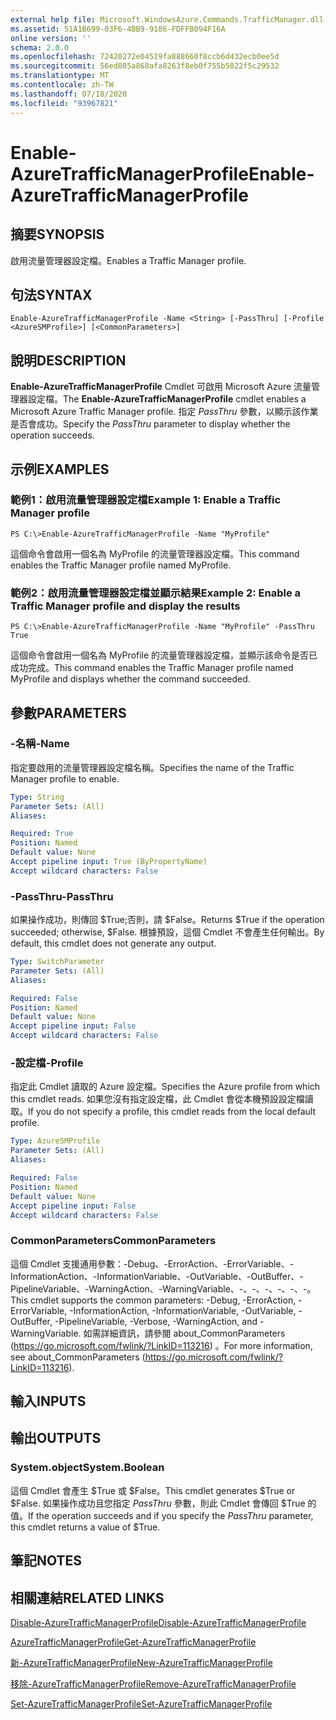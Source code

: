 ```yaml
---
external help file: Microsoft.WindowsAzure.Commands.TrafficManager.dll-Help.xml
ms.assetid: 51A1B699-03F6-4BB9-9186-FDFFB094F16A
online version: ''
schema: 2.0.0
ms.openlocfilehash: 72420272e04519fa888660f8ccb6d432ecb0ee5d
ms.sourcegitcommit: 56ed085a868afa8263f8eb0f755b5822f5c29532
ms.translationtype: MT
ms.contentlocale: zh-TW
ms.lasthandoff: 07/18/2020
ms.locfileid: "93967821"
---
```

# <span data-ttu-id="d62c7-101">Enable-AzureTrafficManagerProfile</span><span class="sxs-lookup"><span data-stu-id="d62c7-101">Enable-AzureTrafficManagerProfile</span></span>

## <span data-ttu-id="d62c7-102">摘要</span><span class="sxs-lookup"><span data-stu-id="d62c7-102">SYNOPSIS</span></span>
<span data-ttu-id="d62c7-103">啟用流量管理器設定檔。</span><span class="sxs-lookup"><span data-stu-id="d62c7-103">Enables a Traffic Manager profile.</span></span>

## <span data-ttu-id="d62c7-104">句法</span><span class="sxs-lookup"><span data-stu-id="d62c7-104">SYNTAX</span></span>

```
Enable-AzureTrafficManagerProfile -Name <String> [-PassThru] [-Profile <AzureSMProfile>] [<CommonParameters>]
```

## <span data-ttu-id="d62c7-105">說明</span><span class="sxs-lookup"><span data-stu-id="d62c7-105">DESCRIPTION</span></span>
<span data-ttu-id="d62c7-106">**Enable-AzureTrafficManagerProfile** Cmdlet 可啟用 Microsoft Azure 流量管理器設定檔。</span><span class="sxs-lookup"><span data-stu-id="d62c7-106">The **Enable-AzureTrafficManagerProfile** cmdlet enables a Microsoft Azure Traffic Manager profile.</span></span>
<span data-ttu-id="d62c7-107">指定 *PassThru* 參數，以顯示該作業是否會成功。</span><span class="sxs-lookup"><span data-stu-id="d62c7-107">Specify the *PassThru* parameter to display whether the operation succeeds.</span></span>

## <span data-ttu-id="d62c7-108">示例</span><span class="sxs-lookup"><span data-stu-id="d62c7-108">EXAMPLES</span></span>

### <span data-ttu-id="d62c7-109">範例1：啟用流量管理器設定檔</span><span class="sxs-lookup"><span data-stu-id="d62c7-109">Example 1: Enable a Traffic Manager profile</span></span>
```
PS C:\>Enable-AzureTrafficManagerProfile -Name "MyProfile"
```

<span data-ttu-id="d62c7-110">這個命令會啟用一個名為 MyProfile 的流量管理器設定檔。</span><span class="sxs-lookup"><span data-stu-id="d62c7-110">This command enables the Traffic Manager profile named MyProfile.</span></span>

### <span data-ttu-id="d62c7-111">範例2：啟用流量管理器設定檔並顯示結果</span><span class="sxs-lookup"><span data-stu-id="d62c7-111">Example 2: Enable a Traffic Manager profile and display the results</span></span>
```
PS C:\>Enable-AzureTrafficManagerProfile -Name "MyProfile" -PassThru
True
```

<span data-ttu-id="d62c7-112">這個命令會啟用一個名為 MyProfile 的流量管理器設定檔，並顯示該命令是否已成功完成。</span><span class="sxs-lookup"><span data-stu-id="d62c7-112">This command enables the Traffic Manager profile named MyProfile and displays whether the command succeeded.</span></span>

## <span data-ttu-id="d62c7-113">參數</span><span class="sxs-lookup"><span data-stu-id="d62c7-113">PARAMETERS</span></span>

### <span data-ttu-id="d62c7-114">-名稱</span><span class="sxs-lookup"><span data-stu-id="d62c7-114">-Name</span></span>
<span data-ttu-id="d62c7-115">指定要啟用的流量管理器設定檔名稱。</span><span class="sxs-lookup"><span data-stu-id="d62c7-115">Specifies the name of the Traffic Manager profile to enable.</span></span>

```yaml
Type: String
Parameter Sets: (All)
Aliases: 

Required: True
Position: Named
Default value: None
Accept pipeline input: True (ByPropertyName)
Accept wildcard characters: False
```

### <span data-ttu-id="d62c7-116">-PassThru</span><span class="sxs-lookup"><span data-stu-id="d62c7-116">-PassThru</span></span>
<span data-ttu-id="d62c7-117">如果操作成功，則傳回 $True;否則，請 $False。</span><span class="sxs-lookup"><span data-stu-id="d62c7-117">Returns $True if the operation succeeded; otherwise, $False.</span></span>
<span data-ttu-id="d62c7-118">根據預設，這個 Cmdlet 不會產生任何輸出。</span><span class="sxs-lookup"><span data-stu-id="d62c7-118">By default, this cmdlet does not generate any output.</span></span>

```yaml
Type: SwitchParameter
Parameter Sets: (All)
Aliases: 

Required: False
Position: Named
Default value: None
Accept pipeline input: False
Accept wildcard characters: False
```

### <span data-ttu-id="d62c7-119">-設定檔</span><span class="sxs-lookup"><span data-stu-id="d62c7-119">-Profile</span></span>
<span data-ttu-id="d62c7-120">指定此 Cmdlet 讀取的 Azure 設定檔。</span><span class="sxs-lookup"><span data-stu-id="d62c7-120">Specifies the Azure profile from which this cmdlet reads.</span></span> <span data-ttu-id="d62c7-121">如果您沒有指定設定檔，此 Cmdlet 會從本機預設設定檔讀取。</span><span class="sxs-lookup"><span data-stu-id="d62c7-121">If you do not specify a profile, this cmdlet reads from the local default profile.</span></span>

```yaml
Type: AzureSMProfile
Parameter Sets: (All)
Aliases: 

Required: False
Position: Named
Default value: None
Accept pipeline input: False
Accept wildcard characters: False
```

### <span data-ttu-id="d62c7-122">CommonParameters</span><span class="sxs-lookup"><span data-stu-id="d62c7-122">CommonParameters</span></span>
<span data-ttu-id="d62c7-123">這個 Cmdlet 支援通用參數：-Debug、-ErrorAction、-ErrorVariable、-InformationAction、-InformationVariable、-OutVariable、-OutBuffer、-PipelineVariable、-WarningAction、-WarningVariable、-、-、-、-、-、-。</span><span class="sxs-lookup"><span data-stu-id="d62c7-123">This cmdlet supports the common parameters: -Debug, -ErrorAction, -ErrorVariable, -InformationAction, -InformationVariable, -OutVariable, -OutBuffer, -PipelineVariable, -Verbose, -WarningAction, and -WarningVariable.</span></span> <span data-ttu-id="d62c7-124">如需詳細資訊，請參閱 about_CommonParameters (https://go.microsoft.com/fwlink/?LinkID=113216) 。</span><span class="sxs-lookup"><span data-stu-id="d62c7-124">For more information, see about_CommonParameters (https://go.microsoft.com/fwlink/?LinkID=113216).</span></span>

## <span data-ttu-id="d62c7-125">輸入</span><span class="sxs-lookup"><span data-stu-id="d62c7-125">INPUTS</span></span>

## <span data-ttu-id="d62c7-126">輸出</span><span class="sxs-lookup"><span data-stu-id="d62c7-126">OUTPUTS</span></span>

### <span data-ttu-id="d62c7-127">System.object</span><span class="sxs-lookup"><span data-stu-id="d62c7-127">System.Boolean</span></span>
<span data-ttu-id="d62c7-128">這個 Cmdlet 會產生 $True 或 $False。</span><span class="sxs-lookup"><span data-stu-id="d62c7-128">This cmdlet generates $True or $False.</span></span>
<span data-ttu-id="d62c7-129">如果操作成功且您指定 *PassThru* 參數，則此 Cmdlet 會傳回 $True 的值。</span><span class="sxs-lookup"><span data-stu-id="d62c7-129">If the operation succeeds and if you specify the *PassThru* parameter, this cmdlet returns a value of $True.</span></span>

## <span data-ttu-id="d62c7-130">筆記</span><span class="sxs-lookup"><span data-stu-id="d62c7-130">NOTES</span></span>

## <span data-ttu-id="d62c7-131">相關連結</span><span class="sxs-lookup"><span data-stu-id="d62c7-131">RELATED LINKS</span></span>

[<span data-ttu-id="d62c7-132">Disable-AzureTrafficManagerProfile</span><span class="sxs-lookup"><span data-stu-id="d62c7-132">Disable-AzureTrafficManagerProfile</span></span>](./Disable-AzureTrafficManagerProfile.md)

[<span data-ttu-id="d62c7-133">AzureTrafficManagerProfile</span><span class="sxs-lookup"><span data-stu-id="d62c7-133">Get-AzureTrafficManagerProfile</span></span>](./Get-AzureTrafficManagerProfile.md)

[<span data-ttu-id="d62c7-134">新-AzureTrafficManagerProfile</span><span class="sxs-lookup"><span data-stu-id="d62c7-134">New-AzureTrafficManagerProfile</span></span>](./New-AzureTrafficManagerProfile.md)

[<span data-ttu-id="d62c7-135">移除-AzureTrafficManagerProfile</span><span class="sxs-lookup"><span data-stu-id="d62c7-135">Remove-AzureTrafficManagerProfile</span></span>](./Remove-AzureTrafficManagerProfile.md)

[<span data-ttu-id="d62c7-136">Set-AzureTrafficManagerProfile</span><span class="sxs-lookup"><span data-stu-id="d62c7-136">Set-AzureTrafficManagerProfile</span></span>](./Set-AzureTrafficManagerProfile.md)


